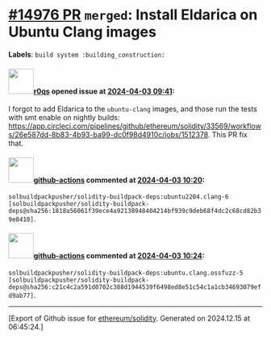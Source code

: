 # [\#14976 PR](https://github.com/ethereum/solidity/pull/14976) `merged`: Install Eldarica on Ubuntu Clang images
**Labels**: `build system :building_construction:`


#### <img src="https://avatars.githubusercontent.com/u/457348?u=e02c93e6d98c1154952140a8d5af50d9d5ca59c9&v=4" width="50">[r0qs](https://github.com/r0qs) opened issue at [2024-04-03 09:41](https://github.com/ethereum/solidity/pull/14976):

I forgot to add Eldarica to the `ubuntu-clang` images, and those run the tests with smt enable on nightly builds: https://app.circleci.com/pipelines/github/ethereum/solidity/33569/workflows/26e587dd-8b83-4b93-ba99-dc0f98d4910c/jobs/1512378. This PR fix that.

#### <img src="https://avatars.githubusercontent.com/in/15368?v=4" width="50">[github-actions](https://github.com/apps/github-actions) commented at [2024-04-03 10:20](https://github.com/ethereum/solidity/pull/14976#issuecomment-2034170189):

`solbuildpackpusher/solidity-buildpack-deps:ubuntu2204.clang-6 [solbuildpackpusher/solidity-buildpack-deps@sha256:1818a56061f39ece4a92138948404214bf939c9deb68f4dc2c68cd82b39e8410]`.

#### <img src="https://avatars.githubusercontent.com/in/15368?v=4" width="50">[github-actions](https://github.com/apps/github-actions) commented at [2024-04-03 10:24](https://github.com/ethereum/solidity/pull/14976#issuecomment-2034178296):

`solbuildpackpusher/solidity-buildpack-deps:ubuntu.clang.ossfuzz-5 [solbuildpackpusher/solidity-buildpack-deps@sha256:c21c4c2a591d0702c388d1944539f6498ed8e51c54c1a1cb34693079efd9ab77]`.


-------------------------------------------------------------------------------



[Export of Github issue for [ethereum/solidity](https://github.com/ethereum/solidity). Generated on 2024.12.15 at 06:45:24.]

